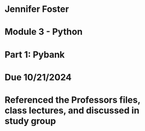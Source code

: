 # Jennifer Foster 
# Module 3 - Python 
# Part 1: Pybank
# Due 10/21/2024

# Referenced the Professors files, class lectures, and discussed in study group 